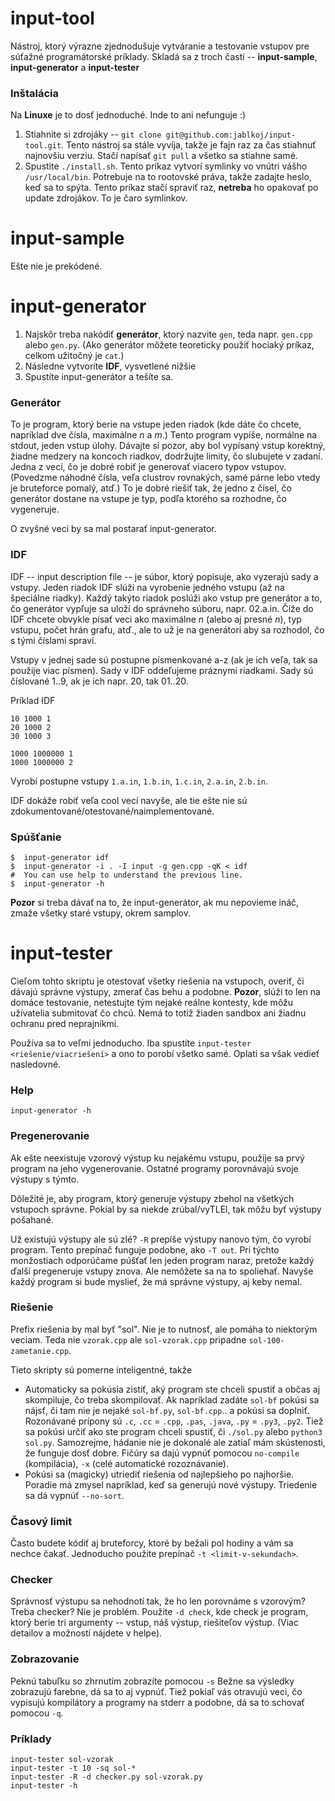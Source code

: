 # input-tool
Nástroj, ktorý výrazne zjednodušuje vytváranie a testovanie vstupov pre súťažné programátorské príklady. 
Skladá sa z troch častí -- **input-sample**, **input-generator** a **input-tester**

### Inštalácia
Na **Linuxe** je to dosť jednoduché. Inde to ani nefunguje :)

1. Stiahnite si zdrojáky -- `git clone git@github.com:jablkoj/input-tool.git`. Tento nástroj sa stále vyvíja, takže je fajn
raz za čas stiahnuť najnovšiu verziu. Stačí napísať `git pull` a všetko sa stiahne samé.
2. Spustite `./install.sh`. Tento príkaz vytvorí symlinky vo vnútri vášho  `/usr/local/bin`. 
Potrebuje na to rootovské práva, takže zadajte heslo, keď sa to spýta. Tento príkaz stačí spraviť raz,
**netreba** ho opakovať po update zdrojákov. To je čaro symlinkov. 

# input-sample
Ešte nie je prekódené.

# input-generator

1. Najskôr treba nakódiť **generátor**, ktorý nazvite `gen`, teda napr. `gen.cpp` alebo `gen.py`. 
(Ako generátor môžete teoreticky použiť hociaký príkaz, celkom užitočný je `cat`.)
2. Následne vytvoríte **IDF**, vysvetlené nižšie
3. Spustíte input-generátor a tešíte sa.

### Generátor
To je program, ktorý berie na vstupe jeden riadok (kde dáte čo chcete, napríklad dve čísla, maximálne $n$ a $m$.)
Tento program vypíše, normálne na stdout, jeden vstup úlohy. Dávajte si pozor, aby bol vypísaný vstup korektný,
žiadne medzery na koncoch riadkov, dodržujte limity, čo slubujete v zadaní. 
Jedna z vecí, čo je dobré robiť je generovať viacero typov vstupov.
(Povedzme náhodné čísla, veľa clustrov rovnakých, samé párne lebo vtedy je bruteforce pomalý, atď.) 
To je dobré riešiť tak, že jedno z čísel, čo generátor dostane na vstupe je typ, 
podľa ktorého sa rozhodne, čo vygeneruje.

O zvyšné veci by sa mal postarať input-generator.

### IDF
IDF -- input description file -- je súbor, ktorý popisuje, ako vyzerajú sady a vstupy. 
Jeden riadok IDF slúži na vyrobenie jedného vstupu (až na špeciálne riadky). 
Každý takýto riadok poslúži ako vstup pre generátor a to, čo generátor vypľuje sa uloží do správneho súboru,
napr. 02.a.in. Čiže do IDF chcete obvykle písať veci ako maximálne $n$ (alebo aj presné $n$), typ vstupu, 
počet hrán grafu, atď., ale to už je na generátori aby sa rozhodol, čo s tými číslami spraví.

Vstupy v jednej sade sú postupne písmenkované a-z (ak je ich veľa, tak sa použije viac písmen). 
Sady v IDF oddeľujeme práznymi riadkami. Sady sú číslované 1..9, ak je ich napr. 20, tak 01..20.

Príklad IDF
```
10 1000 1
20 1000 2
30 1000 3

1000 1000000 1
1000 1000000 2
```
Vyrobí postupne vstupy `1.a.in`, `1.b.in`, `1.c.in`, `2.a.in`, `2.b.in`.

IDF dokáže robiť veľa cool vecí navyše, ale tie ešte nie sú zdokumentované/otestované/naimplementované. 

### Spúšťanie

```
$  input-generator idf
$  input-generator -i . -I input -g gen.cpp -qK < idf
#  You can use help to understand the previous line.
$  input-generator -h 
```

**Pozor** si treba dávať na to, že input-generátor, ak mu nepovieme ináč, 
zmaže všetky staré vstupy, okrem samplov.

# input-tester

Cieľom tohto skriptu je otestovať všetky riešenia na vstupoch, overiť, 
či dávajú správne výstupy, zmerať čas behu a podobne. **Pozor**, slúži to len na domáce testovanie, 
netestujte tým nejaké reálne kontesty, kde môžu užívatelia submitovať čo chcú. 
Nemá to totiž žiaden sandbox ani žiadnu ochranu pred neprajníkmi.

Používa sa to veľmi jednoducho. Iba spustíte `input-tester <riešenie/viacriešení>` a ono to porobí všetko samé.
Oplatí sa však vedieť nasledovné. 

### Help
```
input-generator -h
```

### Pregenerovanie
Ak ešte neexistuje vzorový výstup ku nejakému vstupu, použije sa prvý program na jeho vygenerovanie. 
Ostatné programy porovnávajú svoje výstupy s týmto.

Dôležité je, aby program, ktorý generuje výstupy zbehol na všetkých vstupoch správne. Pokial by sa niekde zrúbal/vyTLEl, tak môžu byť výstupy pošahané. 

Už existujú výstupy ale sú zlé? `-R` prepíše výstupy nanovo tým, čo vyrobí program. Tento prepínač funguje podobne, ako `-T out`. 
Pri týchto monžostiach odporúčame púšťať len jeden program naraz, pretože každý ďalší pregeneruje vstupy znova. 
Ale nemôžete sa na to spoliehať. Navyše každý program si bude myslieť, že má správne výstupy, aj keby nemal.

### Riešenie
Prefix riešenia by mal byť "sol". Nie je to nutnosť, ale pomáha to niektorým veciam. 
Teda nie `vzorak.cpp` ale `sol-vzorak.cpp` pripadne `sol-100-zametanie.cpp`.

Tieto skripty sú pomerne inteligentné, takže
* Automaticky sa pokúsia zistiť, aký program ste chceli spustiť a občas aj skompiluje, čo treba skompilovať. 
Ak napríklad zadáte `sol-bf` pokúsi sa nájsť, či tam nie je nejaké `sol-bf.py`, `sol-bf.cpp`.. a pokúsi sa doplniť.
Rozonávané prípony sú `.c`, `.cc` = `.cpp`, `.pas`, `.java`, `.py` = `.py3`, `.py2`. 
Tiež sa pokúsi určiť ako ste program chceli spustiť, či `./sol.py` alebo `python3 sol.py`. 
Samozrejme, hádanie nie je dokonalé ale zatiaľ mám skústenosti, že funguje dosť dobre. 
Fičúry sa dajú vypnúť pomocou `no-compile` (kompilácia), `-x` (celé automatické rozoznávanie).
* Pokúsi sa (magicky) utriediť riešenia od najlepšieho po najhoršie. Poradie má zmysel napríklad, keď sa generujú nové výstupy. 
Triedenie sa dá vypnúť `--no-sort`.

### Časový limit
Často budete kódiť aj bruteforcy, ktoré by bežali pol hodiny a vám sa nechce čakať. Jednoducho použite prepínač 
`-t <limit-v-sekundach>`. 

### Checker
Správnosť výstupu sa nehodnotí tak, že ho len porovnáme s vzorovým? Treba checker? Nie je problém.
Použite `-d check`, kde check je program, ktorý berie tri argumenty -- vstup, náš výstup, riešiteľov výstup.
(Viac detailov a možností nájdete v helpe).

### Zobrazovanie
Peknú tabuľku so zhrnutím zobrazíte pomocou `-s`
Bežne sa výsledky zobrazujú farebne, dá sa to aj vypnúť. Tiež pokiaľ vás
otravujú veci, čo vypisujú kompilátory a programy na stderr a podobne, dá sa to
schovať pomocou `-q`.

### Príklady

```
input-tester sol-vzorak
input-tester -t 10 -sq sol-* 
input-tester -R -d checker.py sol-vzorak.py
input-tester -h
```
